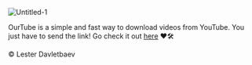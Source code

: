 ![Untitled-1](https://github.com/lesterleexxx/ourtube/assets/70449559/f3507635-7e9d-47d3-a3aa-d1b31c353a3c)

OurTube is a simple and fast way to download videos from YouTube. You just have to send the link!
Go check it out <a href="https://t.me/theourtubebot">here</a> ❤🛠

© Lester Davletbaev
